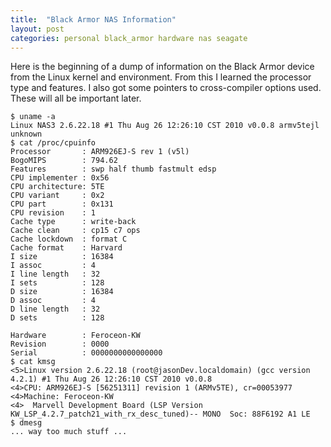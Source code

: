 ```yaml
---
title:  "Black Armor NAS Information"
layout: post
categories: personal black_armor hardware nas seagate
---
```


Here is the beginning of a dump of information on the Black Armor device from the Linux kernel and environment.  From this I learned the processor type and features. I also got some pointers to cross-compiler options used. These will all be important later.




```
$ uname -a
Linux NAS3 2.6.22.18 #1 Thu Aug 26 12:26:10 CST 2010 v0.0.8 armv5tejl unknown
$ cat /proc/cpuinfo
Processor       : ARM926EJ-S rev 1 (v5l)
BogoMIPS        : 794.62
Features        : swp half thumb fastmult edsp
CPU implementer : 0x56
CPU architecture: 5TE
CPU variant     : 0x2
CPU part        : 0x131
CPU revision    : 1
Cache type      : write-back
Cache clean     : cp15 c7 ops
Cache lockdown  : format C
Cache format    : Harvard
I size          : 16384
I assoc         : 4
I line length   : 32
I sets          : 128
D size          : 16384
D assoc         : 4
D line length   : 32
D sets          : 128

Hardware        : Feroceon-KW
Revision        : 0000
Serial          : 0000000000000000
$ cat kmsg
<5>Linux version 2.6.22.18 (root@jasonDev.localdomain) (gcc version 4.2.1) #1 Thu Aug 26 12:26:10 CST 2010 v0.0.8
<4>CPU: ARM926EJ-S [56251311] revision 1 (ARMv5TE), cr=00053977
<4>Machine: Feroceon-KW
<4>  Marvell Development Board (LSP Version KW_LSP_4.2.7_patch21_with_rx_desc_tuned)-- MONO  Soc: 88F6192 A1 LE
$ dmesg
... way too much stuff ...
```
